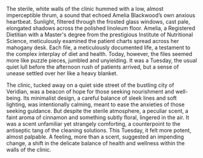 The sterile, white walls of the clinic hummed with a low, almost imperceptible thrum, a sound that echoed Amelia Blackwood’s own anxious heartbeat.  Sunlight, filtered through the frosted glass windows, cast pale, elongated shadows across the polished linoleum floor.  Amelia, a Registered Dietitian with a Master's degree from the prestigious Institute of Nutritional Science, meticulously examined the patient charts spread across her mahogany desk. Each file, a meticulously documented life, a testament to the complex interplay of diet and health.  Today, however, the files seemed more like puzzle pieces, jumbled and unyielding.  It was a Tuesday, the usual quiet lull before the afternoon rush of patients arrived, but a sense of unease settled over her like a heavy blanket.

The clinic, tucked away on a quiet side street of the bustling city of Veridian, was a beacon of hope for those seeking nourishment and well-being.  Its minimalist design, a careful balance of sleek lines and soft lighting, was intentionally calming, meant to ease the anxieties of those seeking guidance.  But despite the sterile atmosphere, a peculiar scent, a faint aroma of cinnamon and something subtly floral, lingered in the air.  It was a scent unfamiliar yet strangely comforting, a counterpoint to the antiseptic tang of the cleaning solutions.  This Tuesday, it felt more potent, almost palpable.  A feeling, more than a scent, suggested an impending change, a shift in the delicate balance of health and wellness within the walls of the clinic.
